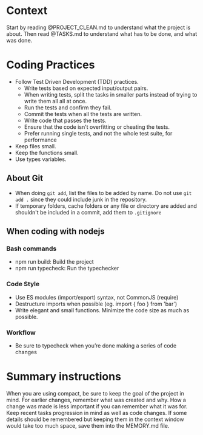
# Context

Start by reading @PROJECT_CLEAN.md to understand what the project is about.
Then read @TASKS.md to understand what has to be done, and what was done.

# Coding Practices

* Follow Test Driven Development (TDD) practices. 
    * Write tests based on expected input/output pairs.
    * When writing tests, split the tasks in smaller parts instead of trying to write them all all at once.
    * Run the tests and confirm they fail.
    * Commit the tests when all the tests are written.
    * Write code that passes the tests.
    * Ensure that the code isn't overfitting or cheating the tests.
    * Prefer running single tests, and not the whole test suite, for performance
* Keep files small. 
* Keep the functions small.
* Use types variables.


## About Git
* When doing `git add`, list the files to be added by name. Do not use `git add .` since they could include junk in the repository.
* If temporary folders, cache folders or any file or directory are added and shouldn't be included in a commit, add them to `.gitignore`

## When coding with nodejs

### Bash commands
- npm run build: Build the project
- npm run typecheck: Run the typechecker

### Code Style
- Use ES modules (import/export) syntax, not CommonJS (require)
- Destructure imports when possible (eg. import { foo } from 'bar')
- Write elegant and small functions. Minimize the code size as much as possible.

### Workflow
- Be sure to typecheck when you’re done making a series of code changes


# Summary instructions

When you are using compact, be sure to keep the goal of the project in mind. For earlier changes, remember what was created and why. How a change was made is less important if you can remember what it was for. Keep recent tasks progression in mind as well as code changes. If some details should be remembered but keeping them in the context window would take too much space, save them into the MEMORY.md file.